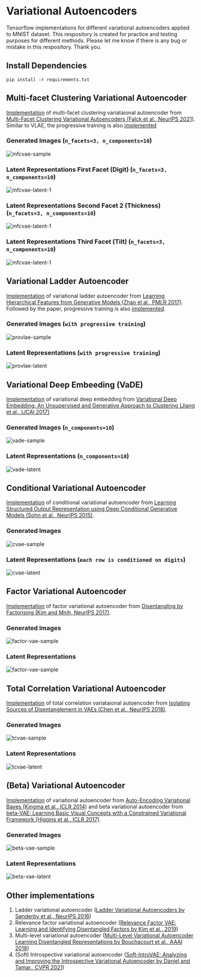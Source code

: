 # Variational Autoencoders
Tensorflow implementations for different variational autoencoders applied to MNIST dataset. This respository is created for practice and testing purposes for different methods. Please let me know if there is any bug or mistake in this respository. Thank you.
 
## Install Dependencies
```
pip install -r requirements.txt
```
## Multi-facet Clustering Variational Autoencoder
[Implementation](./models/mfcvae.py) of multi-facet clustering variataional autoencoder from [Multi-Facet Clustering Variational Autoencoders (Falck et al., NeurIPS 2021)](https://arxiv.org/abs/2106.05241). Similar to VLAE, the progressive training is also [implemented](./models/mfcvae.py)
  ### Generated Images (`n_facets=3, n_components=10`)
  ![mfcvae-sample](./assets/mfcvae.gif)
  ### Latent Representations First Facet (Digit) (`n_facets=3, n_components=10`)
  ![mfcvae-latent-1](./assets/mfcvae_latent_embedding_nt_3.png)
  ### Latent Representations Second Facet 2 (Thickness) (`n_facets=3, n_components=10`)
  ![mfcvae-latent-1](./assets/mfcvae_latent_embedding_nt_2.png)
  ### Latent Representations Third Facet (Tilt) (`n_facets=3, n_components=10`)
  ![mfcvae-latent-1](./assets/mfcvae_latent_embedding_nt_1.png)

## Variational Ladder Autoencoder
[Implementation](./models/vlae.py) of variational ladder autoencoder from [Learning Hierarchical Features from Generative Models (Zhao el al., PMLR 2017)](https://arxiv.org/abs/1702.08396?context=stat). Followed by the paper, progressive training is also [implemented](./models/provlae.py).
  ### Generated Images (`with progressive training`)
  ![provlae-sample](./assets/provlae.gif)
  ### Latent Representations (`with progressive training`)
  ![provlae-latent](./assets/provlae_latent_embedding_epoch_0050.png)

## Variational Deep Embeeding (VaDE)
[Implementation](./models/vade.py) of variational deep embedding from [Variational Deep Embedding: An Unsupervised and Generative Approach to Clustering (Jiang et al., IJCAI 2017)](https://arxiv.org/abs/1611.05148)
  ### Generated Images (`n_components=10`)
  ![vade-sample](./assets/vade.gif)
  ### Latent Representations (`n_components=10`)
  ![vade-latent](./assets/vade_latent_embedding_epoch_0100.png)

## Conditional Variational Autoencoder
[Implementation](./models/cvae_.py) of conditional variational autoencoder from [Learning Structured Output Representation using Deep Conditional Generative Models (Sohn et al., NeurIPS 2015)](https://papers.nips.cc/paper/2015/hash/8d55a249e6baa5c06772297520da2051-Abstract.html).
  ### Generated Images
  ![cvae-sample](./assets/cvae.gif)
  ### Latent Representations (`each row is conditioned on digits`)
  ![cvae-latent](./assets/cvae_latent_embedding.png)


## Factor Variational Autoencoder
[Implementation](./models/factorvae.py) of factor variational autoencoder from [Disentangling by Factorising (Kim and Mnih, NeurIPS 2017)](https://arxiv.org/abs/1802.05983).
  ### Generated Images
  ![factor-vae-sample](./assets/factorvae.gif)
  ### Latent Representations
  ![factor-vae-sample](./assets/factorvae_latent_embedding.png)

## Total Correlation Variational Autoencoder
[Implementation](./models/tcvae.py) of total correlation variataional autoencoder from 
[Isolating Sources of Disentanglement in VAEs (Chen et al., NeurIPS 2018)](https://arxiv.org/abs/1802.04942).
  ### Generated Images
  ![tcvae-sample](./assets/tcvae.gif)
  ### Latent Representations
  ![tcvae-latent](./assets/tcvae_latent_embedding.png)

## (Beta) Variational Autoencoder
[Implementation](./models/betavae_.py) of variational autoencoder from [Auto-Encoding Variational Bayes (Kingma et al., ICLR 2014)](https://arxiv.org/abs/1312.6114) and beta variational autoencoder from [beta-VAE: Learning Basic Visual Concepts with a Constrained Variational Framework (Higgins et al., ICLR 2017)](https://openreview.net/forum?id=Sy2fzU9gl).
  ### Generated Images
  ![beta-vae-sample](./assets/betavae.gif)
  ### Latent Representations
  ![beta-vae-latent](./assets/betavae_latent_embedding.png)

## Other implementations
1. Ladder variational autoencoder ([Ladder Variational Autoencoders by Sønderby et al., NeurIPS 2016](https://arxiv.org/abs/1602.02282))
2. Relevance factor variational autoencoder ([Relevance Factor VAE: Learning and Identifying Disentangled Factors by Kim et al., 2019](https://arxiv.org/abs/1902.01568))
3. Multi-level variational autoencoder ([Multi-Level Variational Autoencoder Learning Disentangled Representations by Bouchacourt et al., AAAI 2018](https://arxiv.org/abs/1705.08841))
3. (Soft) Introspective variational autoencoder ([Soft-IntroVAE: Analyzing and Improving the Introspective Variational Autoencoder by Daniel and Tamar., CVPR 2021](https://arxiv.org/abs/2012.13253))